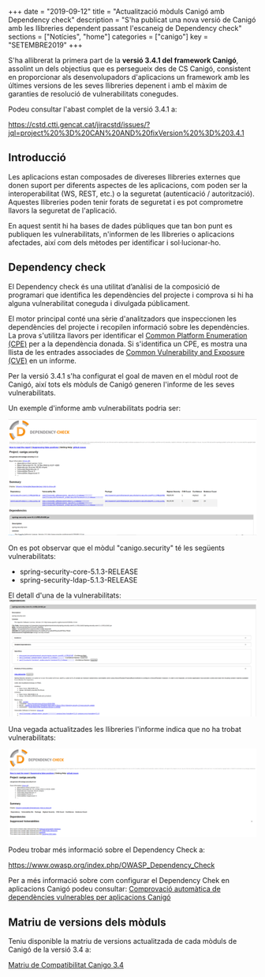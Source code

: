 +++
date        = "2019-09-12"
title       = "Actualització mòduls Canigó amb Dependency check"
description = "S'ha publicat una nova versió de Canigó amb les llibreries dependent passant l'escaneig de Dependency check"
sections    = ["Notícies", "home"]
categories  = ["canigo"]
key         = "SETEMBRE2019"
+++

S'ha allibrerat la primera part de la **versió 3.4.1 del framework Canigó**, assolint un dels objectius que es persegueix des de CS Canigó, consistent en proporcionar als desenvolupadors d'aplicacions un framework amb les últimes versions de les seves llibreries depenent i amb el màxim de garanties de resolució de vulnerabilitats conegudes.

Podeu consultar l'abast complet de la versió 3.4.1 a:

https://cstd.ctti.gencat.cat/jiracstd/issues/?jql=project%20%3D%20CAN%20AND%20fixVersion%20%3D%203.4.1

## Introducció

Les aplicacions estan composades de divereses llibreries externes que donen suport per diferents aspectes de les aplicacions, com poden ser la interoperabilitat (WS, REST, etc.) o la seguretat (autenticació / autorització). Aquestes llibreries poden tenir forats de seguretat i es pot comprometre llavors la seguretat de l'aplicació.

En aquest sentit hi ha bases de dades públiques que tan bon punt es publiquen les vulnerabilitats, n'informen de les llibreries o aplicacions afectades, així com dels mètodes per identificar i sol·lucionar-ho.

## Dependency check

El Dependency check és una utilitat d’anàlisi de la composició de programari que identifica les dependències del projecte i comprova si hi ha alguna vulnerabilitat coneguda i divulgada públicament.

El motor principal conté una sèrie d'analitzadors que inspeccionen les dependències del projecte i recopilen informació sobre les dependències. La prova s'utilitza llavors per identificar el [Common Platform Enumeration (CPE)](https://nvd.nist.gov/products/cpe) per a la dependència donada. Si s'identifica un CPE, es mostra una llista de les entrades associades de [Common Vulnerability and Exposure (CVE)](https://cve.mitre.org/) en un informe.

Per la versió 3.4.1 s'ha configurat el goal de maven en el mòdul root de Canigó, així tots els mòduls de Canigó generen l'informe de les seves vulnerabilitats.

Un exemple d'informe amb vulnerabilitats podria ser:

![Exemple informe vulnerabilitats](/images/news/2019-09-12-Actualitzacio_moduls_Canigo_Dependency_check_vulnerabilities-report.png)

On es pot observar que el mòdul "canigo.security" té les següents vulnerabilitats:

- spring-security-core-5.1.3-RELEASE
- spring-security-ldap-5.1.3-RELEASE

El detall d'una de la vulnerabilitats:
![Exemple detall informe vulnerabilitats](/images/news/2019-09-12-Actualitzacio_moduls_Canigo_Dependency_check_vulnerabilities-report-detail.png)

Una vegada actualitzades les llibreries l'informe indica que no ha trobat vulnerabilitats:

![Exemple després actualització informe vulnerabilitats](/images/news/2019-09-12-Actualitzacio_moduls_Canigo_Dependency_check_vulnerabilities-report-after.png)

Podeu trobar més informació sobre el Dependency Check a:

https://www.owasp.org/index.php/OWASP_Dependency_Check

Per a més informació sobre com configurar el Dependency Chek en aplicacions Canigó podeu consultar:
[Comprovació automàtica de dependències vulnerables per aplicacions Canigó](/drafts/2019-08-13-Howto-Dependency-check/)

## Matriu de versions dels mòduls

Teniu disponible la matriu de versions actualitzada de cada mòduls de Canigó de la versió 3.4 a:

[Matriu de Compatibilitat Canigo 3.4](/canigo-download-related/matrius-compatibilitats/)
